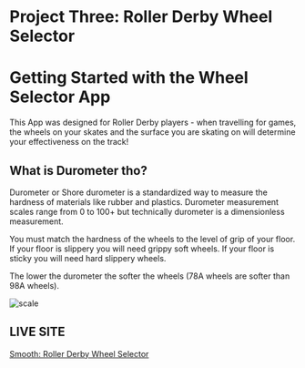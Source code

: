 # Project Three: Roller Derby Wheel Selector

# Getting Started with the Wheel Selector App

This App was designed for Roller Derby players - when travelling for games, the wheels on your skates and the surface you are skating on will determine your effectiveness on the track! 

## What is Durometer tho?
Durometer or Shore durometer is a standardized way to measure the hardness of materials like rubber and plastics. Durometer measurement scales range from 0 to 100+ but technically durometer is a dimensionless measurement. 

You must match the hardness of the wheels to the level of grip of your floor. If your floor is slippery you will need grippy soft wheels. If your floor is sticky you will need hard slippery wheels. 

The lower the durometer the softer the wheels (78A wheels are softer than 98A wheels).

![scale](https://github.com/kimbrleemnt/kimMontgomeryProjectThree/assets/74934755/89da495d-3249-4f6c-b3d3-6f32b4d3b004)

## LIVE SITE

<a href="https://wheel-selector-app.netlify.app">Smooth: Roller Derby Wheel Selector</a>
